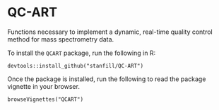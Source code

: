 # QC-ART

Functions necessary to implement a dynamic, real-time quality control method for mass spectrometry data.

To install the `QCART` package, run the following in R:

```
devtools::install_github("stanfill/QC-ART")
```

Once the package is installed, run the following to read the package vignette in your browser.

```
browseVignettes("QCART")
```